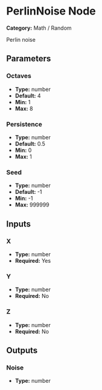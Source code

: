 
# PerlinNoise Node

**Category:** Math / Random

Perlin noise

## Parameters


### Octaves
- **Type:** number
- **Default:** 4
- **Min:** 1
- **Max:** 8



### Persistence
- **Type:** number
- **Default:** 0.5
- **Min:** 0
- **Max:** 1



### Seed
- **Type:** number
- **Default:** -1
- **Min:** -1
- **Max:** 999999



## Inputs


### X
- **Type:** number
- **Required:** Yes



### Y
- **Type:** number
- **Required:** No



### Z
- **Type:** number
- **Required:** No



## Outputs


### Noise
- **Type:** number




